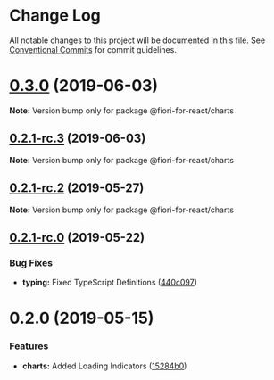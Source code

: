 # Change Log

All notable changes to this project will be documented in this file.
See [Conventional Commits](https://conventionalcommits.org) for commit guidelines.

# [0.3.0](https://github.com/SAP/fiori-for-react/packages/charts/compare/v0.2.1-rc.3...v0.3.0) (2019-06-03)

**Note:** Version bump only for package @fiori-for-react/charts





## [0.2.1-rc.3](https://github.com/SAP/fiori-for-react/packages/charts/compare/v0.2.1-rc.2...v0.2.1-rc.3) (2019-06-03)

**Note:** Version bump only for package @fiori-for-react/charts





## [0.2.1-rc.2](https://github.com/SAP/fiori-for-react/packages/charts/compare/v0.2.1-rc.1...v0.2.1-rc.2) (2019-05-27)

**Note:** Version bump only for package @fiori-for-react/charts





## [0.2.1-rc.0](https://github.com/SAP/fiori-for-react/packages/charts/compare/v0.2.0...v0.2.1-rc.0) (2019-05-22)


### Bug Fixes

* **typing:** Fixed TypeScript Definitions ([440c097](https://github.com/SAP/fiori-for-react/packages/charts/commit/440c097))





# 0.2.0 (2019-05-15)


### Features

* **charts:** Added Loading Indicators ([15284b0](https://github.com/SAP/fiori-for-react/packages/charts/commit/15284b0))
